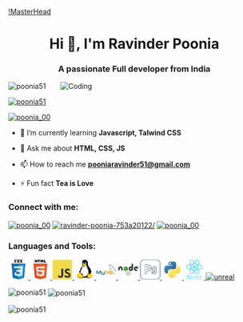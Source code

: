 [!MasterHead](https://www.youtube.com/redirect?event=video_description&redir_token=QUFFLUhqbFNsSUVnMXA1QWRuTEd5TVVCc2pxNHk2UUNnZ3xBQ3Jtc0tteUJCMWxzUGsyLWZLLXFrOHJQS3hySFoyVktJNjcyX1BPY3ZMV20xMUVCZHl4LUtkOUdrVDJpY0dEcnltWldRdThwS2hNRWFBejhabHFfbGs4WmdNVmt0V1lKd0dnM1lVcnI2MW1leFhyN292VEtkdw&q=https%3A%2F%2F1.bp.blogspot.com%2F-7A4WynwLsMw%2FXbBpCXG8fHI%2FAAAAAAAAMt4%2FuOa1bpLskYgrwGbllhSu2SDj_Mig8SXJQCLcBGAsYHQ%2Fs1600%2F2000_600px.gif&v=G-EGDH50hGE)

<h1 align="center">Hi 👋, I'm Ravinder Poonia</h1>
<h3 align="center">A passionate Full developer from India</h3> 
<img align="right" alt="Coding" width="400" scr="https://cdn.dribbble.com/users/1162077/screenshots/3848914/programmer.gif">

<p align="left"> <img src="https://komarev.com/ghpvc/?username=poonia51&label=Profile%20views&color=0e75b6&style=flat" alt="poonia51" /> </p>

<p align="left"> <a href="https://github.com/ryo-ma/github-profile-trophy"><img src="https://github-profile-trophy.vercel.app/?username=poonia51" alt="poonia51" /></a> </p>

<p align="left"> <a href="https://twitter.com/poonia_00" target="blank"><img src="https://img.shields.io/twitter/follow/poonia_00?logo=twitter&style=for-the-badge" alt="poonia_00" /></a> </p>

- 🌱 I’m currently learning **Javascript, Talwind CSS**

- 💬 Ask me about **HTML, CSS, JS**

- 📫 How to reach me **pooniaravinder51@gmail.com**

- ⚡ Fun fact **Tea is Love**

<h3 align="left">Connect with me:</h3>
<p align="left">
<a href="https://twitter.com/poonia_00" target="blank"><img align="center" src="https://raw.githubusercontent.com/rahuldkjain/github-profile-readme-generator/master/src/images/icons/Social/twitter.svg" alt="poonia_00" height="30" width="40" /></a>
<a href="https://linkedin.com/in/ravinder-poonia-753a20122/" target="blank"><img align="center" src="https://raw.githubusercontent.com/rahuldkjain/github-profile-readme-generator/master/src/images/icons/Social/linked-in-alt.svg" alt="ravinder-poonia-753a20122/" height="30" width="40" /></a>
<a href="https://instagram.com/poonia_00" target="blank"><img align="center" src="https://raw.githubusercontent.com/rahuldkjain/github-profile-readme-generator/master/src/images/icons/Social/instagram.svg" alt="poonia_00" height="30" width="40" /></a>
</p>

<h3 align="left">Languages and Tools:</h3>
<p align="left"> <a href="https://www.w3schools.com/css/" target="_blank" rel="noreferrer"> <img src="https://raw.githubusercontent.com/devicons/devicon/master/icons/css3/css3-original-wordmark.svg" alt="css3" width="40" height="40"/> </a> <a href="https://www.w3.org/html/" target="_blank" rel="noreferrer"> <img src="https://raw.githubusercontent.com/devicons/devicon/master/icons/html5/html5-original-wordmark.svg" alt="html5" width="40" height="40"/> </a> <a href="https://developer.mozilla.org/en-US/docs/Web/JavaScript" target="_blank" rel="noreferrer"> <img src="https://raw.githubusercontent.com/devicons/devicon/master/icons/javascript/javascript-original.svg" alt="javascript" width="40" height="40"/> </a> <a href="https://www.linux.org/" target="_blank" rel="noreferrer"> <img src="https://raw.githubusercontent.com/devicons/devicon/master/icons/linux/linux-original.svg" alt="linux" width="40" height="40"/> </a> <a href="https://www.mysql.com/" target="_blank" rel="noreferrer"> <img src="https://raw.githubusercontent.com/devicons/devicon/master/icons/mysql/mysql-original-wordmark.svg" alt="mysql" width="40" height="40"/> </a> <a href="https://nodejs.org" target="_blank" rel="noreferrer"> <img src="https://raw.githubusercontent.com/devicons/devicon/master/icons/nodejs/nodejs-original-wordmark.svg" alt="nodejs" width="40" height="40"/> </a> <a href="https://www.photoshop.com/en" target="_blank" rel="noreferrer"> <img src="https://raw.githubusercontent.com/devicons/devicon/master/icons/photoshop/photoshop-line.svg" alt="photoshop" width="40" height="40"/> </a> <a href="https://www.python.org" target="_blank" rel="noreferrer"> <img src="https://raw.githubusercontent.com/devicons/devicon/master/icons/python/python-original.svg" alt="python" width="40" height="40"/> </a> <a href="https://reactjs.org/" target="_blank" rel="noreferrer"> <img src="https://raw.githubusercontent.com/devicons/devicon/master/icons/react/react-original-wordmark.svg" alt="react" width="40" height="40"/> </a> <a href="https://unrealengine.com/" target="_blank" rel="noreferrer"> <img src="https://raw.githubusercontent.com/kenangundogan/fontisto/036b7eca71aab1bef8e6a0518f7329f13ed62f6b/icons/svg/brand/unreal-engine.svg" alt="unreal" width="40" height="40"/> </a> </p>

<p><img align="left" src="https://github-readme-stats.vercel.app/api/top-langs?username=poonia51&show_icons=true&locale=en&layout=compact" alt="poonia51" /></p>

<p>&nbsp;<img align="center" src="https://github-readme-stats.vercel.app/api?username=poonia51&show_icons=true&locale=en" alt="poonia51" /></p>

<p><img align="center" src="https://github-readme-streak-stats.herokuapp.com/?user=poonia51&" alt="poonia51" /></p>
